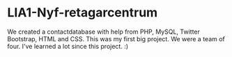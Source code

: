 LIA1-Nyf-retagarcentrum
=======================

We created a contactdatabase with help from PHP, MySQL, Twitter Bootstrap, HTML and CSS.
This was my first big project. We were a team of four. I've learned a lot since this project. :)
